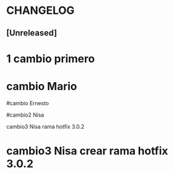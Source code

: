# CHANGELOG

## [Unreleased]
# 1 cambio primero

# cambio Mario

#cambio Ernesto

#cambio2 Nisa

cambio3 Nisa rama hotfix 3.0.2

# cambio3 Nisa crear rama hotfix 3.0.2

